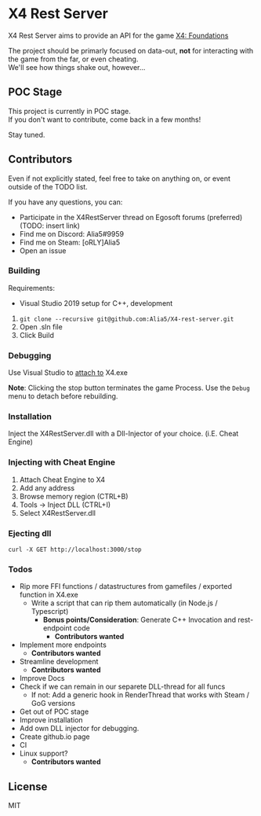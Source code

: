 # X4 Rest Server

X4 Rest Server aims to provide an API for the game [X4: Foundations](https://www.egosoft.com/games/x4/info_en.php)

The project should be primarly focused on data-out, **not** for interacting with the game from the far, or even cheating.  
We'll see how things shake out, however...

## POC Stage

This project is currently in POC stage.  
If you don't want to contribute, come back in a few months!

Stay tuned.

## Contributors

Even if not explicitly stated, feel free to take on anything on, or event outside of the TODO list.

If you have any questions, you can:

- Participate in the X4RestServer thread on Egosoft forums (preferred) (TODO: insert link)
- Find me on Discord: Alia5#9959
- Find me on Steam: [oRLY]Alia5
- Open an issue

### Building

Requirements:

- Visual Studio 2019 setup for C++, development

1. `git clone --recursive git@github.com:Alia5/X4-rest-server.git`
2. Open .sln file
3. Click Build

### Debugging

Use Visual Studio to [attach to](https://github.com/MicrosoftDocs/visualstudio-docs/blob/master/docs/debugger/attach-to-running-processes-with-the-visual-studio-debugger.md#-attach-to-a-running-process-on-your-local-machine) X4.exe

**Note**: Clicking the stop button terminates the game Process. Use the `Debug` menu to detach before rebuilding.

### Installation

Inject the X4RestServer.dll with a Dll-Injector of your choice. (i.E. Cheat Engine)

### Injecting with Cheat Engine

1. Attach Cheat Engine to X4
2. Add any address
3. Browse memory region (CTRL+B)
4. Tools -> Inject DLL (CTRL+I)
5. Select X4RestServer.dll

### Ejecting dll

`curl -X GET http://localhost:3000/stop`

### Todos

- Rip more FFI functions / datastructures from gamefiles / exported function in X4.exe
  - Write a script that can rip them automatically (in Node.js / Typescript)
    - **Bonus points/Consideration**: Generate C++ Invocation and rest-endpoint code
      - **Contributors wanted**
- Implement more endpoints
  - **Contributors wanted**
- Streamline development
  - **Contributors wanted**
- Improve Docs
- Check if we can remain in our separete DLL-thread for all funcs
  - If not: Add a generic hook in RenderThread that works with Steam / GoG versions
- Get out of POC stage
- Improve installation
- Add own DLL injector for debugging.
- Create github.io page
- CI
- Linux support?
  - **Contributors wanted**

## License

MIT
